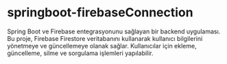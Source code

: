 # springboot-firebaseConnection
Spring Boot ve Firebase entegrasyonunu sağlayan bir backend uygulaması. Bu proje, Firebase Firestore veritabanını kullanarak kullanıcı bilgilerini yönetmeye ve güncellemeye olanak sağlar. Kullanıcılar için ekleme, güncelleme, silme ve sorgulama işlemleri yapılabilir.

